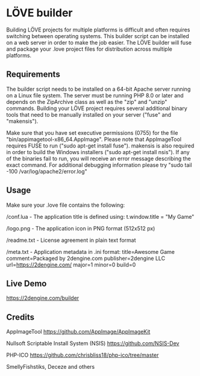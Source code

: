 # LÖVE builder
Building LÖVE projects for multiple platforms is difficult and often requires switching between operating systems.
This builder script can be installed on a web server in order to make the job easier.
The LÖVE builder will fuse and package your .love project files for distribution across multiple platforms.

## Requirements
The builder script needs to be installed on a 64-bit Apache server running on a Linux file system.
The server must be running PHP 8.0 or later and depends on the ZipArchive class as well as the "zip" and "unzip" commands.
Building your LÖVE project requires several additional binary tools that need to be manually installed on your server ("fuse" and "makensis").

Make sure that you have set executive permissions (0755) for the file "bin/appimagetool-x86_64.AppImage".
Please note that AppImageTool requires FUSE to run ("sudo apt-get install fuse").
makensis is also required in order to build the Windows installers ("sudo apt-get install nsis").
If any of the binaries fail to run, you will receive an error message describing the exact command.
For additional debugging information please try "sudo tail -100 /var/log/apache2/error.log"

## Usage
Make sure your .love file contains the following:

/conf.lua - The application title is defined using: t.window.title = "My Game"

/logo.png - The application icon in PNG format (512x512 px)

/readme.txt - License agreement in plain text format

/meta.txt - Application metadata in .ini format:
title=Awesome Game
comment=Packaged by 2dengine.com
publisher=2dengine LLC
url=https://2dengine.com/
major=1
minor=0
build=0

## Live Demo
https://2dengine.com/builder

## Credits
AppImageTool
https://github.com/AppImage/AppImageKit

Nullsoft Scriptable Install System (NSIS)
https://github.com/NSIS-Dev

PHP-ICO
https://github.com/chrisbliss18/php-ico/tree/master

SmellyFishstiks, Deceze and others
